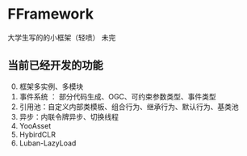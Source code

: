 # FFramework
大学生写的的小框架（轻喷）
未完

## 当前已经开发的功能

0. 框架多实例、多模块
1. 事件系统 ： 部分代码生成、OGC、可约束参数类型、事件类型
2. 引用池：自定义内部类模板、组合行为、继承行为、默认行为、基类池
3. 异步：内联令牌异步、切换线程
4. YooAsset
5. HybirdCLR
6. Luban-LazyLoad


